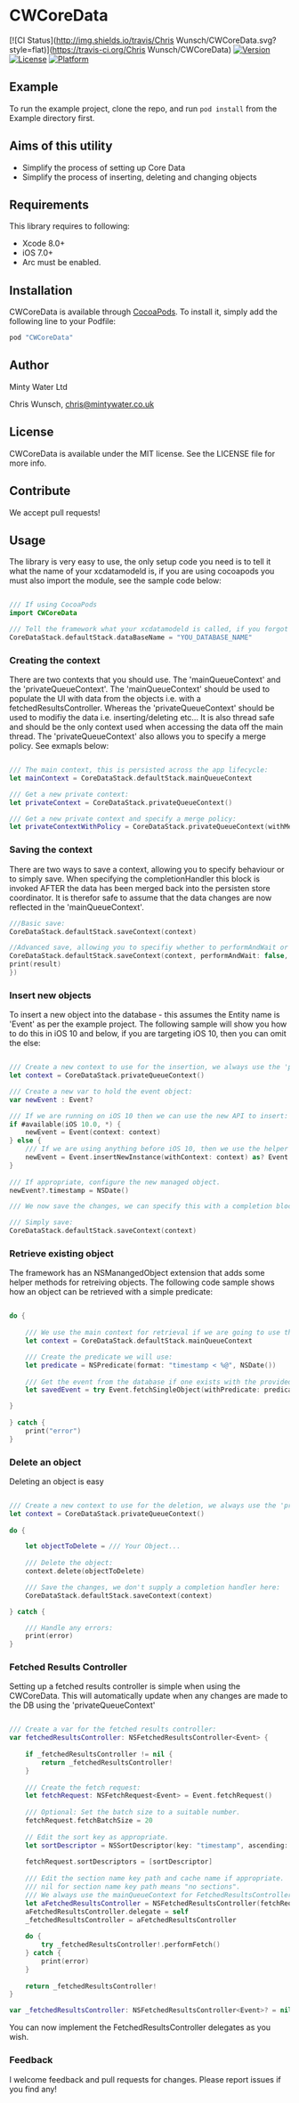 # CWCoreData

[![CI Status](http://img.shields.io/travis/Chris Wunsch/CWCoreData.svg?style=flat)](https://travis-ci.org/Chris Wunsch/CWCoreData)
[![Version](https://img.shields.io/cocoapods/v/CWCoreData.svg?style=flat)](http://cocoapods.org/pods/CWCoreData)
[![License](https://img.shields.io/cocoapods/l/CWCoreData.svg?style=flat)](http://cocoapods.org/pods/CWCoreData)
[![Platform](https://img.shields.io/cocoapods/p/CWCoreData.svg?style=flat)](http://cocoapods.org/pods/CWCoreData)

## Example

To run the example project, clone the repo, and run `pod install` from the Example directory first.

## Aims of this utility

<ul>
<li>Simplify the process of setting up Core Data</li>
<li>Simplify the process of inserting, deleting and changing objects</li>
</ul>

## Requirements

This library requires to following:

<ul>
<li>Xcode 8.0+</li>
<li>iOS 7.0+</li>
<li>Arc must be enabled.</li>
</ul>

## Installation

CWCoreData is available through [CocoaPods](http://cocoapods.org). To install
it, simply add the following line to your Podfile:


```ruby
pod "CWCoreData"
```

## Author

Minty Water Ltd

Chris Wunsch, chris@mintywater.co.uk

## License

CWCoreData is available under the MIT license. See the LICENSE file for more info.

## Contribute

We accept pull requests!

## Usage

The library is very easy to use, the only setup code you need is to tell it what the name of your xcdatamodeld is, if you are using cocoapods you must also import the module, see the sample code below:

```swift

/// If using CocoaPods
import CWCoreData

/// Tell the framework what your xcdatamodeld is called, if you forgot this the framework will raise an exception:
CoreDataStack.defaultStack.dataBaseName = "YOU_DATABASE_NAME"

```

### Creating the context

There are two contexts that you should use. The 'mainQueueContext' and the 'privateQueueContext'. The 'mainQueueContext' should be used to populate the UI with data from the objects i.e. with a fetchedResultsController. Whereas the 'privateQueueContext' should be used to modifiy the data i.e. inserting/deleting etc... It is also thread safe and should be the only context used when accessing the data off the main thread. The 'privateQueueContext' also allows you to specify a merge policy. See exmapls below:

```swift

/// The main context, this is persisted across the app lifecycle:
let mainContext = CoreDataStack.defaultStack.mainQueueContext

/// Get a new private context:
let privateContext = CoreDataStack.privateQueueContext()

/// Get a new private context and specify a merge policy:
let privateContextWithPolicy = CoreDataStack.privateQueueContext(withMergePolicy: .errorMergePolicyType)

```

### Saving the context

There are two ways to save a context, allowing you to specify behaviour or to simply save. When specifying the completionHandler this block is invoked AFTER the data has been merged back into the persisten store coordinator. It is therefor safe to assume that the data changes are now reflected in the 'mainQueueContext'.

```swift
///Basic save:
CoreDataStack.defaultStack.saveContext(context)

//Advanced save, allowing you to specifiy whether to performAndWait or simply perform:
CoreDataStack.defaultStack.saveContext(context, performAndWait: false, completionHandler: { (result) in
print(result)
})


```


### Insert new objects

To insert a new object into the database - this assumes the Entity name is 'Event' as per the example project. The following sample will show you how to do this in iOS 10 and below, if you are targeting iOS 10, then you can omit the else:

```swift

/// Create a new context to use for the insertion, we always use the 'privateQueueContext' to handle database changes. This will merge change back into the persistent store coordinator.
let context = CoreDataStack.privateQueueContext()

/// Create a new var to hold the event object:   
var newEvent : Event?

/// If we are running on iOS 10 then we can use the new API to insert:
if #available(iOS 10.0, *) {
    newEvent = Event(context: context)
} else {
    /// If we are using anything before iOS 10, then we use the helper method from the extension on NSManangedObject
    newEvent = Event.insertNewInstance(withContext: context) as? Event
}
                
/// If appropriate, configure the new managed object.
newEvent?.timestamp = NSDate()

/// We now save the changes, we can specify this with a completion block and whether we want to performBlockAndWait or just perform block:

/// Simply save:
CoreDataStack.defaultStack.saveContext(context)

```

### Retrieve existing object

The framework has an NSManangedObject extension that adds some helper methods for retreiving objects. The following code sample shows how an object can be retrieved with a simple predicate:

```swift

do {
            
    /// We use the main context for retrieval if we are going to use the obejct to populate the UI and we are NOT going to make direct changes to the object. Otherwise use the privateQeueContext.
    let context = CoreDataStack.defaultStack.mainQueueContext

    /// Create the predicate we will use:
    let predicate = NSPredicate(format: "timestamp < %@", NSDate())
    
    /// Get the event from the database if one exists with the provided predicate, there are other APIs that do similar operations with more options. See documentation.
    let savedEvent = try Event.fetchSingleObject(withPredicate: predicate, context: context, includesPendingChanges: true) as? Event

}
    
} catch {
    print("error")
}

```

### Delete an object

Deleting an object is easy

```swift

/// Create a new context to use for the deletion, we always use the 'privateQueueContext' to handle database changes. This will merge change back into the persistent store coordinator.
let context = CoreDataStack.privateQueueContext()
            
do {

    let objectToDelete = /// Your Object...
    
    /// Delete the object:
    context.delete(objectToDelete)

    /// Save the changes, we don't supply a completion handler here:
    CoreDataStack.defaultStack.saveContext(context)

} catch {

    /// Handle any errors:
    print(error)
}

```

### Fetched Results Controller

Setting up a fetched results controller is simple when using the CWCoreData. This will automatically update when any changes are made to the DB using the 'privateQueueContext'

```swift

/// Create a var for the fetched results controller:
var fetchedResultsController: NSFetchedResultsController<Event> {
    
    if _fetchedResultsController != nil {
        return _fetchedResultsController!
    }
    
    /// Create the fetch request:
    let fetchRequest: NSFetchRequest<Event> = Event.fetchRequest()
    
    /// Optional: Set the batch size to a suitable number. 
    fetchRequest.fetchBatchSize = 20
    
    // Edit the sort key as appropriate.
    let sortDescriptor = NSSortDescriptor(key: "timestamp", ascending: false)
    
    fetchRequest.sortDescriptors = [sortDescriptor]
    
    /// Edit the section name key path and cache name if appropriate.
    /// nil for section name key path means "no sections".
    /// We always use the mainQueueContext for FetchedResultsControllers and any other time where we need the UI to be populated from the database object:
    let aFetchedResultsController = NSFetchedResultsController(fetchRequest: fetchRequest, managedObjectContext: CoreDataStack.defaultStack.mainQueueContext, sectionNameKeyPath: nil, cacheName: nil)
    aFetchedResultsController.delegate = self
    _fetchedResultsController = aFetchedResultsController
    
    do {
        try _fetchedResultsController!.performFetch()
    } catch {
        print(error)
    }
    
    return _fetchedResultsController!
}

var _fetchedResultsController: NSFetchedResultsController<Event>? = nil

```

You can now implement the FetchedResultsController delegates as you wish. 


### Feedback

I welcome feedback and pull requests for changes. Please report issues if you find any!
